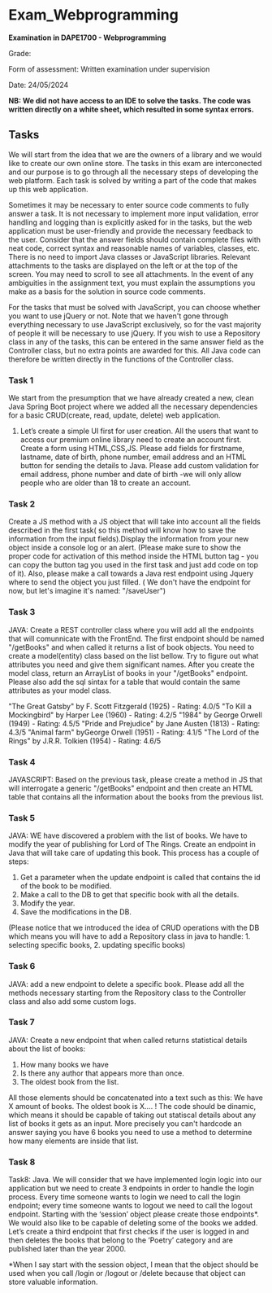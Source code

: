 # Exam_Webprogramming

**Examination in DAPE1700 - Webprogramming**

Grade: 

Form of assessment: Written examination under supervision

Date: 24/05/2024

**NB: We did not have access to an IDE to solve the tasks. The code was written directly on a white sheet, which resulted in some syntax errors.**

## Tasks
We will start from the idea that we are the owners of a library and we would like to create our own online store. The tasks in this exam are interconected and our purpose is to go through all the necessary steps of developing the web platform.
Each task is solved by writing a part of the code that makes up this web application.

Sometimes it may be necessary to enter source code comments to fully answer a task. It is not necessary to implement more input validation, error handling and logging than is explicitly asked for in the tasks, but the web application must be user-friendly and provide the necessary feedback to the user. Consider that the answer fields should contain complete files with neat code, correct syntax and reasonable names of variables, classes, etc. There is no need to import Java classes or JavaScript libraries. Relevant attachments to the tasks are displayed on the left or at the top of the screen. You may need to scroll to see all attachments. In the event of any ambiguities in the assignment text, you must explain the assumptions you make as a basis for the solution in source code comments.

For the tasks that must be solved with JavaScript, you can choose whether you want to use jQuery or not. Note that we haven't gone through everything necessary to use JavaScript exclusively, so for the vast majority of people it will be necessary to use jQuery.
If you wish to use a Repository class in any of the tasks, this can be entered in the same answer field as the Controller class, but no extra points are awarded for this. All Java code can therefore be written directly in the functions of the Controller class.


### Task 1
We start from the presumption that we have already created a new, clean Java Spring Boot project where we added all the necessary dependencies for a basic CRUD(create, read, update, delete) web application.

1. Let’s create a simple UI first for user creation. All the users that want to access our premium online library need to create an account first. Create a form using HTML,CSS,JS.  Please add fields for firstname, lastname, date of birth, phone number, email address and an HTML button for sending the details to Java.  Please add custom validation for email address, phone number and date of birth -we will only allow people who are older than 18 to create an account. 

### Task 2
Create a JS method with a JS object that will take into account all the fields described in the first task( so this method will know how to save the information from the input fields).Display the information from your new object inside a console log or an alert. (Please make sure to show the proper code for activation of this  method inside the HTML button tag - you can copy the button tag you used in the first task and just add code on top of it). Also, please make a call towards a Java rest endpoint using Jquery where to send the object you just filled. ( We don't have the endpoint for now, but let's imagine it's named: "/saveUser")

### Task 3
JAVA: Create a REST controller class where you will add all the endpoints that will comunnicate with the FrontEnd.
The first endpoint should be named "/getBooks" and when called it returns a list of book objects. You need to create a model(entity) class based on the list bellow. Try to figure out what attributes you need and give them significant names. After you create the model class, return an ArrayList of books in your "/getBooks" endpoint. Please also add the sql sintax for a table that would contain the same attributes as your model class.

"The Great Gatsby" by F. Scott Fitzgerald (1925) - Rating: 4.0/5
"To Kill a Mockingbird" by Harper Lee (1960) - Rating: 4.2/5
"1984" by George Orwell (1949) - Rating: 4.5/5
"Pride and Prejudice" by Jane Austen (1813) - Rating: 4.3/5
"Animal farm" byGeorge Orwell (1951) - Rating: 4.1/5
"The Lord of the Rings" by J.R.R. Tolkien (1954) - Rating: 4.6/5

### Task 4
JAVASCRIPT: Based on the previous task, please create a method in JS that will interrogate a generic  "/getBooks" endpoint and then create an HTML table that contains all the information about the books from the previous list.

### Task 5
JAVA:  WE have discovered a problem with the list of books. We have to modify the year of publishing for Lord of The Rings. Create an endpoint in Java that will take care of updating this book. This process has a couple of steps:
1. Get a parameter when the update endpoint is called that contains the id of the book to be modified.
2. Make a call to the DB to get that specific book with all the details.
3. Modify the year.
4. Save the modifications in the DB.

(Please notice that we introduced the idea of CRUD operations with the DB which means you will have to add a Repository class in java to handle: 1. selecting specific books, 2. updating specific books)

### Task 6
JAVA: add a new endpoint to delete a specific book. Please add all the methods necessary starting from the Repository class to the Controller class and also add some custom logs.

### Task 7
JAVA: Create a new endpoint that when called returns statistical details about the list of books:
1. How many books we have
2. Is there any author that appears more than once.
3. The oldest book from the list.

All those elements should be concatenated into a text such as this: We have X amount of books. The oldest book is X....
! The code should be dinamic, which means it should be capable of taking out statiscal details about any list of books it gets as an input. More precisely you can't hardcode an answer saying you have 6 books you need to use a method to determine how many elements are inside that list. 

### Task 8
Task8: Java.  We will consider that we have implemented login logic into our application but we need to create 3 endpoints in order to handle the login process. Every time someone wants to login we need to call the login endpoint; every time someone wants to logout we need to call the logout endpoint. Starting with the ‘session’ object please create those endpoints*. We would also like to be capable of deleting some of the books we added. Let’s create a third endpoint that first checks if the user is logged in and then deletes the books that belong to the ‘Poetry’ category and are published later than the year 2000.

*When I say start with the session object, I mean that the object should be used when you call /login or /logout or /delete because that object can store valuable information.
